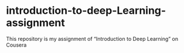 # introduction-to-deep-Learning-assignment
This repository is my assignment of “Introduction to Deep Learning” on Cousera
